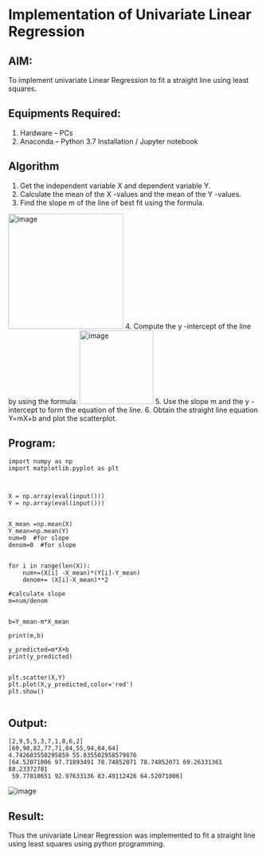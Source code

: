 # Implementation of Univariate Linear Regression
## AIM:
To implement univariate Linear Regression to fit a straight line using least squares.

## Equipments Required:
1. Hardware – PCs
2. Anaconda – Python 3.7 Installation / Jupyter notebook

## Algorithm
1. Get the independent variable X and dependent variable Y.
2. Calculate the mean of the X -values and the mean of the Y -values.
3. Find the slope m of the line of best fit using the formula. 
<img width="231" alt="image" src="https://user-images.githubusercontent.com/93026020/192078527-b3b5ee3e-992f-46c4-865b-3b7ce4ac54ad.png">
4. Compute the y -intercept of the line by using the formula:
<img width="148" alt="image" src="https://user-images.githubusercontent.com/93026020/192078545-79d70b90-7e9d-4b85-9f8b-9d7548a4c5a4.png">
5. Use the slope m and the y -intercept to form the equation of the line.
6. Obtain the straight line equation Y=mX+b and plot the scatterplot.

## Program:
```
import numpy as np
import matplotlib.pyplot as plt



X = np.array(eval(input()))
Y = np.array(eval(input()))


X_mean =np.mean(X)
Y_mean=np.mean(Y)
num=0  #for slope
denom=0  #for slope


for i in range(len(X)):
    num+=(X[i] -X_mean)*(Y[i]-Y_mean)
    denom+= (X[i]-X_mean)**2

#calculate slope
m=num/denom


b=Y_mean-m*X_mean

print(m,b)

y_predicted=m*X+b
print(y_predicted)


plt.scatter(X,Y)
plt.plot(X,y_predicted,color='red')
plt.show()


```

## Output:
```
[2,9,5,5,3,7,1,8,6,2]
[69,98,82,77,71,84,55,94,84,64]
4.742603550295859 55.035502958579876
[64.52071006 97.71893491 78.74852071 78.74852071 69.26331361 88.23372781
 59.77810651 92.97633136 83.49112426 64.52071006]
```
![image](https://github.com/UdhayanithiM/Find-the-best-fit-line-using-Least-Squares-Method/assets/127933352/3b9966cc-90f6-4d54-9619-6e258b351841)




## Result:
Thus the univariate Linear Regression was implemented to fit a straight line using least squares using python programming.
